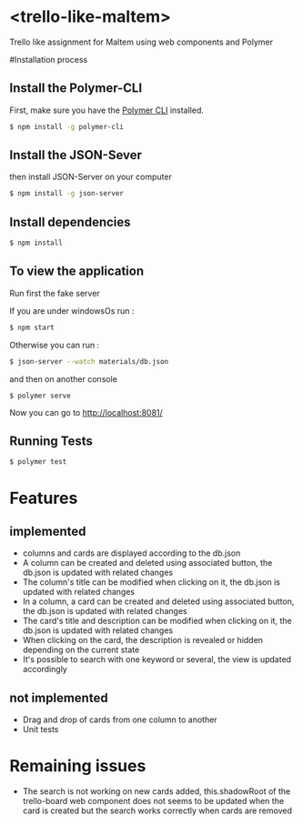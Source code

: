 # \<trello-like-maltem\>


Trello like assignment for Maltem using web components and Polymer


#Installation process

## Install the Polymer-CLI

First, make sure you have the [Polymer CLI](https://www.npmjs.com/package/polymer-cli) installed.
```bash
$ npm install -g polymer-cli
```
## Install the JSON-Sever

then install JSON-Server on your computer

```bash
$ npm install -g json-server
```

## Install dependencies

```bash
$ npm install
```

## To view the application
Run first the fake server

If you are under windowsOs run :

```bash
$ npm start
```
Otherwise you can run :

```bash
$ json-server --watch materials/db.json
```
and then on another console
```
$ polymer serve
```
Now you can go to [http://localhost:8081/](http://localhost:8081/)

## Running Tests

```
$ polymer test
```

# Features

## implemented

* columns and cards are displayed according to the db.json
* A column can be created and deleted using associated button, the db.json is updated with related changes
* The column's title can be modified when clicking on it, the db.json is updated with related changes
* In a column, a card can be created and deleted using associated button, the db.json is updated with related changes
* The card's title and description can be modified when clicking on it, the db.json is updated with related changes
* When clicking on the card, the description is revealed or hidden depending on the current state
* It's possible to search with one keyword or several, the view is updated accordingly

## not implemented

* Drag and drop of cards from one column to another
* Unit tests

# Remaining issues

* The search is not working on new cards added,
this.shadowRoot of the trello-board web component does not seems to be updated when the card is created
but the search works correctly when cards are removed



